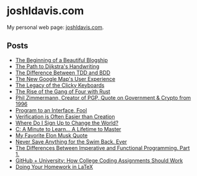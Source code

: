 joshldavis.com
==============

My personal web page: [joshldavis.com](http://joshldavis.com).

## Posts

- [The Beginning of a Beautiful Blogship][post1]
- [The Path to Dijkstra's Handwriting][post2]
- [The Difference Between TDD and BDD][post3]
- [The New Google Map's User Experience][post4]
- [The Legacy of the Clicky Keyboards][post5]
- [The Rise of the Gang of Four with Rust][post6]
- [Phil Zimmermann, Creator of PGP, Quote on Government & Crypto from 1996][post7]
- [Program to an Interface, Fool][post8]
- [Verification is Often Easier than Creation](http://joshldavis.com/2013/07/07/verification-is-often-easier-than-creation/)
- [Where Do I Sign Up to Change the World?](http://joshldavis.com/2013/07/17/where-do-i-sign-up-to-change-the-world/)
- [C: A Minute to Learn... A Lifetime to Master](http://joshldavis.com/2013/07/24/c-a-minute-to-learn-a-lifetime-to-master/)
- [My Favorite Elon Musk Quote](http://joshldavis.com/2013/08/11/my-favorite-elon-musk-quote/)
- [Never Save Anything for the Swim Back.
  Ever](http://joshldavis.com/2013/08/31/never-save-anything-for-the-swim-back/)
- [The Differences Between Imperative and Functional Programming. Part 1.](http://joshldavis.com/2013/09/30/difference-between-imperative-and-functional-part-1/)
- [GitHub + University: How College Coding Assignments Should Work](http://joshldavis.com/2014/01/19/github-university-how-college-assignments-should-work/)
- [Doing Your Homework in LaTeX](http://joshldavis.com/2014/02/12/doing-your-homework-in-latex/)

[post1]: http://joshldavis.com/2013/05/11/beginning-of-a-beautiful-blogship/
[post2]: http://joshldavis.com/2013/05/20/the-path-to-dijkstras-handwriting/
[post3]: http://joshldavis.com/2013/05/27/difference-between-tdd-and-bdd/
[post4]: http://joshldavis.com/2013/06/02/google-maps-new-user-experience/
[post5]: http://joshldavis.com/2013/06/09/the-legacy-of-the-clicky-keyboards/
[post6]: http://joshldavis.com/2013/06/16/the-rise-of-the-gang-of-four-with-rust/
[post7]: http://joshldavis.com/2013/06/22/phil-zimmerman-creator-of-pgp-quote-on-government-and-crypto-from-1996/
[post8]: http://joshldavis.com/2013/07/01/program-to-an-interface-fool/
